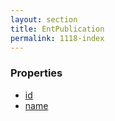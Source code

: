 ```yaml
---
layout: section
title: EntPublication
permalink: 1118-index
---
```


### Properties

* [id](Properties/id.md)
* [name](Properties/name.md)